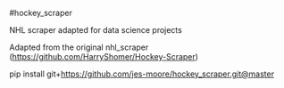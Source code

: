 #hockey_scraper


NHL scraper adapted for data science projects

Adapted from the original nhl_scraper
(https://github.com/HarryShomer/Hockey-Scraper)

pip install git+https://github.com/jes-moore/hockey_scraper.git@master
